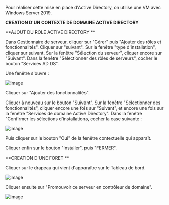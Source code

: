 Pour réaliser cette mise en place d'Active Directory, on utilise une VM avec Windows Server 2019.

**CREATION D'UN CONTEXTE DE DOMAINE ACTIVE DIRECTORY**

**AJOUT DU ROLE ACTIVE DIRECTORY **

Dans Gestionnaire de serveur, cliquer sur "Gérer" puis "Ajouter des rôles et fonctionnalités".
Cliquer sur "suivant". Sur la fenêtre "type d'installation", cliquer sur suivant. Sur la fenêtre "Sélection du serveur", cliquer encore sur "Suivant".
Dans la fenêtre "Sélectionner des rôles de serveurs", cocher le bouton "Services AD DS". 

Une fenêtre s'ouvre : 

![image](https://user-images.githubusercontent.com/105868197/172636531-0eb410d4-d769-4a75-93a1-aea5dfe19e16.png)

Cliquer sur "Ajouter des fonctionnalités".

Cliquer à nouveau sur le bouton "Suivant". Sur la fenêtre "Sélectionner des fonctionnalités", cliquer encore une fois sur "Suivant", et encore une fois sur la fenêtre "Services de domaine Active Directory".
Dans la fenêtre "Confirmer les sélections d'installations, cocher la case suivante : 

![image](https://user-images.githubusercontent.com/105868197/172637224-d4eb267d-3fcd-4b88-b502-43213f810f0c.png)

Puis cliquer sur le bouton "Oui" de la fenêtre contextuelle qui apparaît.

Cliquer enfin sur le bouton "Installer", puis "FERMER".

**CREATION D'UNE FORET **

Cliquer sur le drapeau qui vient d'apparaître sur le Tableau de bord.

![image](https://user-images.githubusercontent.com/105868197/172637980-bef7bde5-2cf3-42f4-9006-971b649573a7.png)

Cliquer ensuite sur "Promouvoir ce serveur en contrôleur de domaine".

![image](https://user-images.githubusercontent.com/105868197/172638102-f9a8541a-45ec-4ed8-8ddd-11f7885a1636.png)


